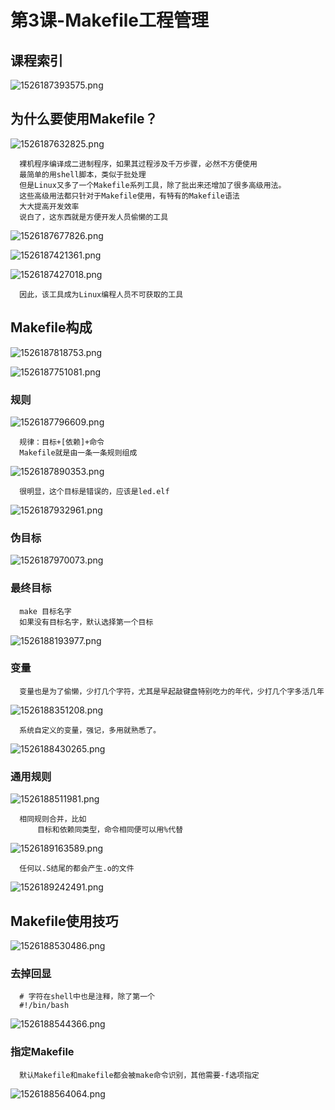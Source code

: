 # 第3课-Makefile工程管理

## 课程索引

![1526187393575.png](image/1526187393575.png)

## 为什么要使用Makefile？

![1526187632825.png](image/1526187632825.png)

      裸机程序编译成二进制程序，如果其过程涉及千万步骤，必然不方便使用
      最简单的用shell脚本，类似于批处理
      但是Linux又多了一个Makefile系列工具，除了批出来还增加了很多高级用法。
      这些高级用法都只针对于Makefile使用，有特有的Makefile语法
      大大提高开发效率
      说白了，这东西就是方便开发人员偷懒的工具

![1526187677826.png](image/1526187677826.png)

![1526187421361.png](image/1526187421361.png)

![1526187427018.png](image/1526187427018.png)

      因此，该工具成为Linux编程人员不可获取的工具

## Makefile构成

![1526187818753.png](image/1526187818753.png)

![1526187751081.png](image/1526187751081.png)

### 规则

![1526187796609.png](image/1526187796609.png)

      规律：目标+[依赖]+命令
      Makefile就是由一条一条规则组成

![1526187890353.png](image/1526187890353.png)

      很明显，这个目标是错误的，应该是led.elf

![1526187932961.png](image/1526187932961.png)

### 伪目标

![1526187970073.png](image/1526187970073.png)

### 最终目标

      make 目标名字
      如果没有目标名字，默认选择第一个目标

![1526188193977.png](image/1526188193977.png)

### 变量

      变量也是为了偷懒，少打几个字符，尤其是早起敲键盘特别吃力的年代，少打几个字多活几年

![1526188351208.png](image/1526188351208.png)

      系统自定义的变量，强记，多用就熟悉了。

![1526188430265.png](image/1526188430265.png)

### 通用规则

![1526188511981.png](image/1526188511981.png)

      相同规则合并，比如
          目标和依赖同类型，命令相同便可以用%代替

![1526189163589.png](image/1526189163589.png)

      任何以.S结尾的都会产生.o的文件

![1526189242491.png](image/1526189242491.png)

## Makefile使用技巧

![1526188530486.png](image/1526188530486.png)

### 去掉回显

      # 字符在shell中也是注释，除了第一个
      #!/bin/bash

![1526188544366.png](image/1526188544366.png)

### 指定Makefile

      默认Makefile和makefile都会被make命令识别，其他需要-f选项指定

![1526188564064.png](image/1526188564064.png)
